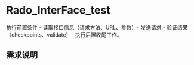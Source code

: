 # Rado_InterFace_test
  
执行前置条件 - 读取接口信息（请求方法、URL、参数）- 发送请求 - 
验证结果（checkpoints、validate）- 执行后置收尾工作。


## 需求说明

